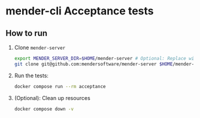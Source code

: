 # mender-cli Acceptance tests

## How to run

1. Clone `mender-server`

   ```bash
   export MENDER_SERVER_DIR=$HOME/mender-server # Optional: Replace with desired location
   git clone git@github.com:mendersoftware/mender-server $HOME/mender-server
   ```

2. Run the tests:

   ```bash
   docker compose run --rm acceptance
   ```

3. (Optional): Clean up resources

   ```bash
   docker compose down -v
   ```
